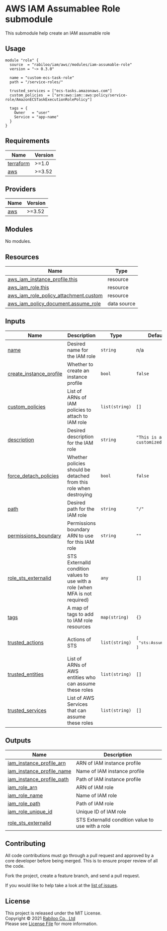 # AWS IAM Assumablee Role submodule

This submodule help create an IAM assumable role

## Usage

```hcl
module "role" {
  source  = "rabiloo/iam/aws//modules/iam-assumable-role"
  version = "~> 0.3.0"

  name = "custom-ecs-task-role"
  path = "/service-roles/"

  trusted_services = ["ecs-tasks.amazonaws.com"]
  custom_policies  = ["arn:aws:iam::aws:policy/service-role/AmazonECSTaskExecutionRolePolicy"]

  tags = {
    Owner   = "user"
    Service = "app-name"
  }
}
```

<!-- BEGIN_TF_DOCS -->
## Requirements

| Name | Version |
|------|---------|
| <a name="requirement_terraform"></a> [terraform](#requirement\_terraform) | >=1.0 |
| <a name="requirement_aws"></a> [aws](#requirement\_aws) | >=3.52 |

## Providers

| Name | Version |
|------|---------|
| <a name="provider_aws"></a> [aws](#provider\_aws) | >=3.52 |

## Modules

No modules.

## Resources

| Name | Type |
|------|------|
| [aws_iam_instance_profile.this](https://registry.terraform.io/providers/hashicorp/aws/latest/docs/resources/iam_instance_profile) | resource |
| [aws_iam_role.this](https://registry.terraform.io/providers/hashicorp/aws/latest/docs/resources/iam_role) | resource |
| [aws_iam_role_policy_attachment.custom](https://registry.terraform.io/providers/hashicorp/aws/latest/docs/resources/iam_role_policy_attachment) | resource |
| [aws_iam_policy_document.assume_role](https://registry.terraform.io/providers/hashicorp/aws/latest/docs/data-sources/iam_policy_document) | data source |

## Inputs

| Name | Description | Type | Default | Required |
|------|-------------|------|---------|:--------:|
| <a name="input_name"></a> [name](#input\_name) | Desired name for the IAM role | `string` | n/a | yes |
| <a name="input_create_instance_profile"></a> [create\_instance\_profile](#input\_create\_instance\_profile) | Whether to create an instance profile | `bool` | `false` | no |
| <a name="input_custom_policies"></a> [custom\_policies](#input\_custom\_policies) | List of ARNs of IAM policies to attach to IAM role | `list(string)` | `[]` | no |
| <a name="input_description"></a> [description](#input\_description) | Desired description for the IAM role | `string` | `"This is a customized role"` | no |
| <a name="input_force_detach_policies"></a> [force\_detach\_policies](#input\_force\_detach\_policies) | Whether policies should be detached from this role when destroying | `bool` | `false` | no |
| <a name="input_path"></a> [path](#input\_path) | Desired path for the IAM role | `string` | `"/"` | no |
| <a name="input_permissions_boundary"></a> [permissions\_boundary](#input\_permissions\_boundary) | Permissions boundary ARN to use for this IAM role | `string` | `""` | no |
| <a name="input_role_sts_externalid"></a> [role\_sts\_externalid](#input\_role\_sts\_externalid) | STS ExternalId condition values to use with a role (when MFA is not required) | `any` | `[]` | no |
| <a name="input_tags"></a> [tags](#input\_tags) | A map of tags to add to IAM role resources | `map(string)` | `{}` | no |
| <a name="input_trusted_actions"></a> [trusted\_actions](#input\_trusted\_actions) | Actions of STS | `list(string)` | <pre>[<br>  "sts:AssumeRole"<br>]</pre> | no |
| <a name="input_trusted_entities"></a> [trusted\_entities](#input\_trusted\_entities) | List of ARNs of AWS entities who can assume these roles | `list(string)` | `[]` | no |
| <a name="input_trusted_services"></a> [trusted\_services](#input\_trusted\_services) | List of AWS Services that can assume these roles | `list(string)` | `[]` | no |

## Outputs

| Name | Description |
|------|-------------|
| <a name="output_iam_instance_profile_arn"></a> [iam\_instance\_profile\_arn](#output\_iam\_instance\_profile\_arn) | ARN of IAM instance profile |
| <a name="output_iam_instance_profile_name"></a> [iam\_instance\_profile\_name](#output\_iam\_instance\_profile\_name) | Name of IAM instance profile |
| <a name="output_iam_instance_profile_path"></a> [iam\_instance\_profile\_path](#output\_iam\_instance\_profile\_path) | Path of IAM instance profile |
| <a name="output_iam_role_arn"></a> [iam\_role\_arn](#output\_iam\_role\_arn) | ARN of IAM role |
| <a name="output_iam_role_name"></a> [iam\_role\_name](#output\_iam\_role\_name) | Name of IAM role |
| <a name="output_iam_role_path"></a> [iam\_role\_path](#output\_iam\_role\_path) | Path of IAM role |
| <a name="output_iam_role_unique_id"></a> [iam\_role\_unique\_id](#output\_iam\_role\_unique\_id) | Unique ID of IAM role |
| <a name="output_role_sts_externalid"></a> [role\_sts\_externalid](#output\_role\_sts\_externalid) | STS ExternalId condition value to use with a role |
<!-- END_TF_DOCS -->

## Contributing

All code contributions must go through a pull request and approved by a core developer before being merged. 
This is to ensure proper review of all the code.

Fork the project, create a feature branch, and send a pull request.

If you would like to help take a look at the [list of issues](https://github.com/rabiloo/terraform-aws-iam/issues).

## License

This project is released under the MIT License.   
Copyright © 2021 [Rabiloo Co., Ltd](https://rabiloo.com)   
Please see [License File](https://github.com/rabiloo/terraform-aws-iam/blob/master/LICENSE) for more information.
